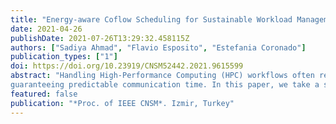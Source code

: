 ```yaml
---
title: "Energy-aware Coflow Scheduling for Sustainable Workload Management"
date: 2021-04-26
publishDate: 2021-07-26T13:29:32.458115Z
authors: ["Sadiya Ahmad", "Flavio Esposito", "Estefania Coronado"]
publication_types: ["1"]
doi: https://doi.org/10.23919/CNSM52442.2021.9615599
abstract: "Handling High-Performance Computing (HPC) workflows often requires the orchestration of a collection of parallel flows. Traditional techniques to optimize flow-level metrics do not perform well in optimizing such collections because the network is usually agnostic to application requirements. A Coflow is a recently proposed abstraction that created new opportunities in network scheduling for datacenter networks. However, recent work on coflow scheduling has focused on merely two objectives: decreasing communication time of data-intensive jobs and
guaranteeing predictable communication time. In this paper, we take a step further and propose some initial results towards the design of heuristics that optimize also the energy consumption of a data center that hosts HPC jobs. To this aim, we built and released an energy-aware coflow scheduling simulator to the community that helps analyze the tradeoff between energy efficiency and coflow completion time. We also propose two scheduling algorithms that consider coflow completion time, CPU utilization, and energy consumption efficiency. Our initial results using the simulator clarify how each policy should be tuned to the application needs and the computational resources available."
featured: false
publication: "*Proc. of IEEE CNSM*. Izmir, Turkey"
---
```



